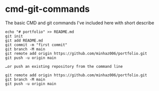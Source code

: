 # cmd-git-commands
The basic CMD and git commands I've included here with short describe
```
echo "# portfolio" >> README.md
git init
git add README.md
git commit -m "first commit"
git branch -M main
git remote add origin https://github.com/minhaz006/portfolio.git
git push -u origin main

…or push an existing repository from the command line

git remote add origin https://github.com/minhaz006/portfolio.git
git branch -M main
git push -u origin main
```
